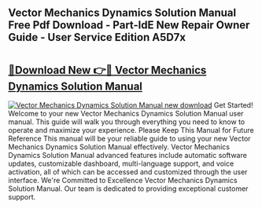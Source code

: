 ## Vector Mechanics Dynamics Solution Manual Free Pdf Download - Part-ldE New Repair Owner Guide - User Service Edition A5D7x

# <h2><a href="http://bc7901.oget.top/?id=Vector+Mechanics+Dynamics+Solution+Manual">🔗Download New 👉🔴 Vector Mechanics Dynamics Solution Manual</a></h2>

[![Vector Mechanics Dynamics Solution Manual new download](https://i.imgur.com/5g1atiW.png)](http://bc7901.oget.top/?id=Vector+Mechanics+Dynamics+Solution+Manual)
Get Started! Welcome to your new Vector Mechanics Dynamics Solution Manual user manual. This guide will walk you through everything you need to know to operate and maximize your experience. Please Keep This Manual for Future Reference This manual will be your reliable guide to using your new Vector Mechanics Dynamics Solution Manual effectively. Vector Mechanics Dynamics Solution Manual advanced features include automatic software updates, customizable dashboard, multi-language support, and voice activation, all of which can be accessed and customized through the user interface. We're Committed to Excellence Vector Mechanics Dynamics Solution Manual. Our team is dedicated to providing exceptional customer support.
